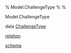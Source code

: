 % Model.ChallengeType
% 
% 

Model.ChallengeType

data [ChallengeType](Model-ChallengeType.html#t:ChallengeType)

[relation](Model-ChallengeType.html#v:relation)

[schema](Model-ChallengeType.html#v:schema)
